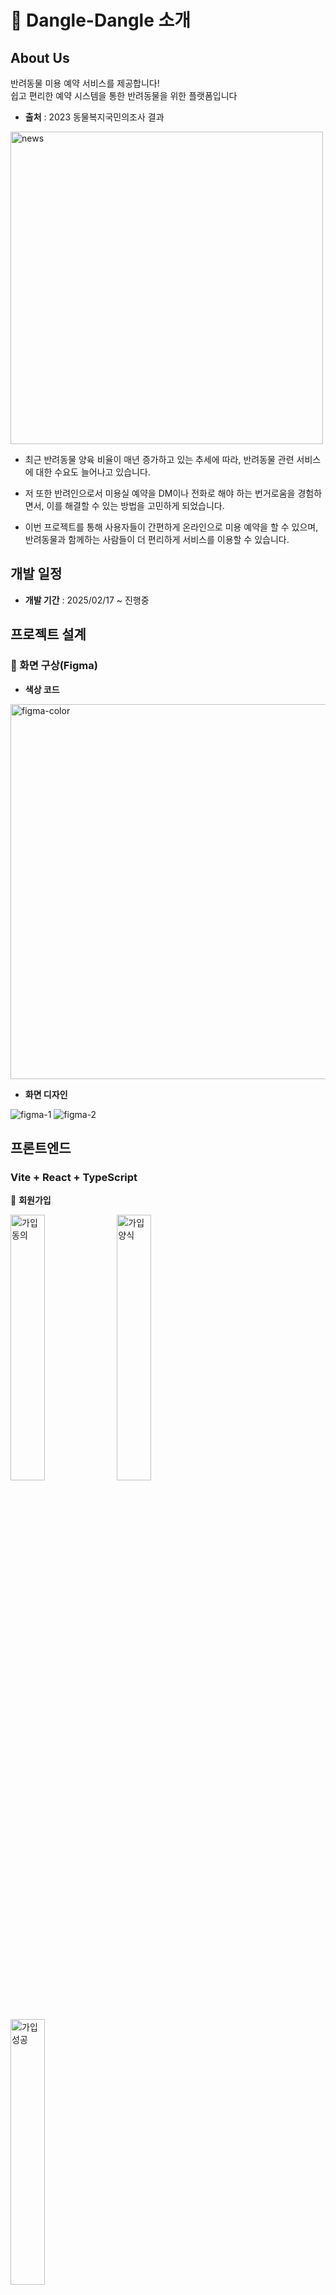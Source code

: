# 🐾 Dangle-Dangle 소개

## About Us
반려동물 미용 예약 서비스를 제공합니다!  
쉽고 편리한 예약 시스템을 통한 반려동물을 위한 플랫폼입니다

- **출처** : 2023 동물복지국민의조사 결과

<img src="./images/pet-news.png" alt="news" width="500px" />

- 최근 반려동물 양육 비율이 매년 증가하고 있는 추세에 따라, 반려동물 관련 서비스에 대한 수요도 늘어나고 있습니다.

- 저 또한 반려인으로서 미용실 예약을 DM이나 전화로 해야 하는 번거로움을 경험하면서, 이를 해결할 수 있는 방법을 고민하게 되었습니다.
  
- 이번 프로젝트를 통해 사용자들이 간편하게 온라인으로 미용 예약을 할 수 있으며, 반려동물과 함께하는 사람들이 더 편리하게 서비스를 이용할 수 있습니다.


## 개발 일정
- **개발 기간** : 2025/02/17 ~ 진행중

## 프로젝트 설계
### 🎨 화면 구상(Figma)
- **색상 코드**
<img src="./images/figma-color.jpg" alt="figma-color" width="600px" />

- **화면 디자인**
<img src="./images/figma1.jpg" alt="figma-1" />
<img src="./images/figma2.jpg" alt="figma-2" />

## 프론트엔드
### Vite + React + TypeScript
📍 **회원가입**
<div align="left">
  <img src="./images/join-agree.png" alt="가입동의" width="33%" />
  <img src="./images/join-form.png" alt="가입양식" width="33%" />
  <img src="./images/join-complete.png" alt="가입성공" width="33%" />
</div>

<br /> <br />

📍 **아이디 찾기**
<div align="left">
  <img src="./images/search-id.png" alt="아이디찾기" width="33%" />
  <img src="./images/found-id.png" alt="아이디찾기완료" width="33%" />
</div>

<br /> <br />

📍 **비밀번호 찾기**
<div align="left">
  <img src="./images/search-pw.png" alt="비밀번호찾기" width="33%" />
  <img src="./images/reset-pw.png" alt="비밀번호변경" width="33%" />
</div>

<br /> <br />

📍 **메인 홈 + 프로필화면**
<div align="left">
  <img src="./images/home.png" alt="메인홈" width="33%" />
  <img src="./images/profile.png" alt="프로필화면" width="33%" />
  <img src="./images/profile-2.png" alt="프로필화면" width="33%" />
</div>

<br /> <br />

📍 **매장 검색 + 매장 상세**
<div align="left">
  <img src="./images/searchStore.png" alt="매장찾기" width="33%" />
  <img src="./images/store-about.png" alt="매장상세소개" width="33%" />
</div>

<br /> <br />

📍 **매장상세: 메뉴 / 디자이너 / 리뷰**
<div align="left">
  <img src="./images/store-menu.png" alt="메뉴" width="33%" />
  <img src="./images/store-designer.png" alt="디자이너" width="33%" />
  <img src="./images/store-review.png" alt="리뷰" width="33%" />
</div>

<br /> <br />

📍 **예약**
<div align="left">
  <img src="./images/reservation-list.png" alt="예약리스트" width="33%" />
  <img src="./images/reservation-detail-waiting.png" alt="예약대기" width="33%" />
  <img src="./images/reservation-detail-cancel.png" alt="예약취소" width="33%" />
</div>

